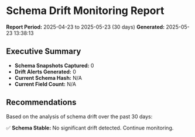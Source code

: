 # Schema Drift Monitoring Report

**Report Period:** 2025-04-23 to 2025-05-23 (30 days)
**Generated:** 2025-05-23 13:38:13

## Executive Summary

- **Schema Snapshots Captured:** 0
- **Drift Alerts Generated:** 0
- **Current Schema Hash:** N/A
- **Current Field Count:** N/A

## Recommendations

Based on the analysis of schema drift over the past 30 days:

✅ **Schema Stable:** No significant drift detected. Continue monitoring.
